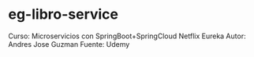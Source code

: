 # eg-libro-service
Curso: Microservicios con SpringBoot+SpringCloud Netflix Eureka
Autor: Andres Jose Guzman
Fuente: Udemy
